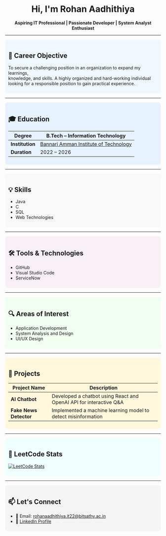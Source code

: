 <h1 align="center">Hi, I'm Rohan Aadhithiya</h1>
<p align="center"><strong>Aspiring IT Professional | Passionate Developer | System Analyst Enthusiast</strong></p>

---

<!-- Career Objective -->
<div style="background-color:#f0f8ff; padding: 10px; border-radius: 8px;">

## 🎯 Career Objective

To secure a challenging position in an organization to expand my learnings,  
knowledge, and skills. A highly organized and hard-working individual  
looking for a responsible position to gain practical experience.

</div>

---

<!-- Education -->
<div style="background-color:#e6f2ff; padding: 10px; border-radius: 8px;">

## 🎓 Education

| **Degree**     | B.Tech – Information Technology |
|----------------|----------------------------------|
| **Institution**| [Bannari Amman Institute of Technology](https://www.bitsathy.ac.in) |
| **Duration**   | 2022 – 2026                     |

</div>

---

<!-- Skills -->
<div style="background-color:#f9f9f9; padding: 10px; border-radius: 8px;">

## 💡 Skills

- Java  
- C  
- SQL  
- Web Technologies

</div>

---

<!-- Tools -->
<div style="background-color:#f9f0f5; padding: 10px; border-radius: 8px;">

## 🛠️ Tools & Technologies

- GitHub  
- Visual Studio Code  
- ServiceNow  

</div>

---

<!-- Areas of Interest -->
<div style="background-color:#f0fff0; padding: 10px; border-radius: 8px;">

## 🔍 Areas of Interest

- Application Development  
- System Analysis and Design  
- UI/UX Design

</div>

---

<!-- Projects -->
<div style="background-color:#fff8dc; padding: 10px; border-radius: 8px;">

## 💼 Projects

| Project Name          | Description                                                                 |
|-----------------------|-----------------------------------------------------------------------------|
| **AI Chatbot**        | Developed a chatbot using React and OpenAI API for interactive Q&A          |
| **Fake News Detector**| Implemented a machine learning model to detect misinformation                |

</div>

---

<!-- Leetcode Stats -->
<div style="background-color:#f0ffff; padding: 10px; border-radius: 8px;">

## 🧠 LeetCode Stats

[![LeetCode Stats](https://leetcard.jacoblin.cool/rohanaadhithiya?theme=dark&font=Roboto&ext=activity)](https://leetcode.com/rohanaadhithiya)

</div>

---

<!-- Connect -->
<div style="background-color:#f5f5f5; padding: 10px; border-radius: 8px;">

## 📫 Let's Connect

- 📧 Email: rohanaadhithiya.it22@bitsathy.ac.in  
- 💼 [LinkedIn Profile](https://www.linkedin.com/in/rohan-aadhithiya-b-8b57b2322/)

</div>
